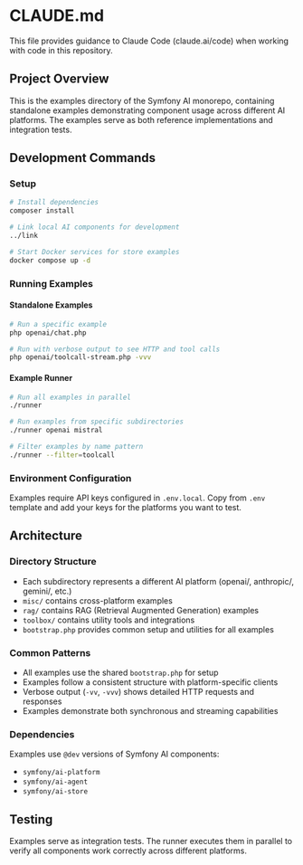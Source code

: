 # CLAUDE.md

This file provides guidance to Claude Code (claude.ai/code) when working with code in this repository.

## Project Overview

This is the examples directory of the Symfony AI monorepo, containing standalone examples demonstrating component usage across different AI platforms. The examples serve as both reference implementations and integration tests.

## Development Commands

### Setup
```bash
# Install dependencies
composer install

# Link local AI components for development
../link

# Start Docker services for store examples
docker compose up -d
```

### Running Examples

#### Standalone Examples
```bash
# Run a specific example
php openai/chat.php

# Run with verbose output to see HTTP and tool calls
php openai/toolcall-stream.php -vvv
```

#### Example Runner
```bash
# Run all examples in parallel
./runner

# Run examples from specific subdirectories
./runner openai mistral

# Filter examples by name pattern
./runner --filter=toolcall
```

### Environment Configuration
Examples require API keys configured in `.env.local`. Copy from `.env` template and add your keys for the platforms you want to test.

## Architecture

### Directory Structure
- Each subdirectory represents a different AI platform (openai/, anthropic/, gemini/, etc.)
- `misc/` contains cross-platform examples
- `rag/` contains RAG (Retrieval Augmented Generation) examples
- `toolbox/` contains utility tools and integrations
- `bootstrap.php` provides common setup and utilities for all examples

### Common Patterns
- All examples use the shared `bootstrap.php` for setup
- Examples follow a consistent structure with platform-specific clients
- Verbose output (`-vv`, `-vvv`) shows detailed HTTP requests and responses
- Examples demonstrate both synchronous and streaming capabilities

### Dependencies
Examples use `@dev` versions of Symfony AI components:
- `symfony/ai-platform`
- `symfony/ai-agent` 
- `symfony/ai-store`

## Testing
Examples serve as integration tests. The runner executes them in parallel to verify all components work correctly across different platforms.